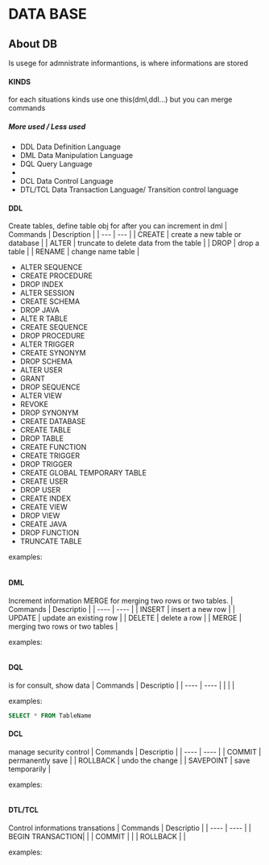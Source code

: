 # DATA BASE
## About DB
Is usege for admnistrate informantions, is where informations are stored  

#### KINDS
for each situations kinds use one this(dml,ddl...) but you can merge commands

##### More used / Less used
- DDL Data Definition Language
- DML Data Manipulation Language
- DQL Query Language
-
- DCL      Data Control Language
- DTL/TCL  Data Transaction Language/
          Transition control language


#### DDL
Create tables, define table obj for after you can increment in dml
| Commands | Description |
| --- | --- |
| CREATE | create a new table or database |
| ALTER | truncate to delete data from the table |
| DROP | drop a table |
| RENAME | change name table |

- ALTER SEQUENCE
- CREATE PROCEDURE
- DROP INDEX
- ALTER SESSION
- CREATE SCHEMA
- DROP JAVA
- ALTE R TABLE
- CREATE SEQUENCE
- DROP PROCEDURE
- ALTER TRIGGER
- CREATE SYNONYM
- DROP SCHEMA
- ALTER USER
- GRANT
- DROP SEQUENCE
- ALTER VIEW
- REVOKE
- DROP SYNONYM
- CREATE DATABASE
- CREATE TABLE
- DROP TABLE
- CREATE FUNCTION
- CREATE TRIGGER
- DROP TRIGGER
- CREATE GLOBAL TEMPORARY TABLE
- CREATE USER
- DROP USER
- CREATE INDEX
- CREATE VIEW
- DROP VIEW
- CREATE JAVA
- DROP FUNCTION
- TRUNCATE TABLE



examples:
```sql

```
#### DML
Increment information
MERGE for merging two rows or two tables.
| Commands | Descriptio |
| ---- | ---- |
| INSERT | insert a new row |
| UPDATE | update an existing row |
| DELETE | delete a row |
| MERGE | merging two rows or two tables |

examples:
```sql

```
#### DQL
is for consult, show data
| Commands | Descriptio |
| ---- | ---- |
|  |  |

examples:
```sql
SELECT * FROM TableName
```



#### DCL
manage security control
| Commands | Descriptio |
| ---- | ---- |
| COMMIT | permanently save |
| ROLLBACK | undo the change |
| SAVEPOINT | save temporarily |

examples:
```sql

```
#### DTL/TCL
Control informations transations
| Commands | Descriptio |
| ---- | ---- |
|  BEGIN TRANSACTION|  |
| COMMIT |  |
| ROLLBACK |  |

examples:
```sql

```
